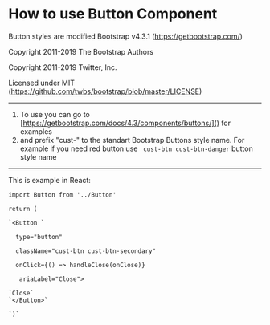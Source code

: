 # How to use Button Component

Button styles are modified Bootstrap v4.3.1 (https://getbootstrap.com/)

Copyright 2011-2019 The Bootstrap Authors

Copyright 2011-2019 Twitter, Inc.

Licensed under MIT (https://github.com/twbs/bootstrap/blob/master/LICENSE)

---

1. To use you can go to [https://getbootstrap.com/docs/4.3/components/buttons/]()  for examples
2. and prefix "cust-" to the standart Bootstrap Buttons style name. For example if you need red button use ` cust-btn cust-btn-danger` button style name

---

This is example in React:

`import Button from '../Button'`

`return (         `

    `<Button `

`	type="button" `

`	className="cust-btn cust-btn-secondary" `

`	onClick={() => handleClose(onClose)} `

`	ariaLabel="Close">`

    `Close`
    `</Button>`

    `)`
